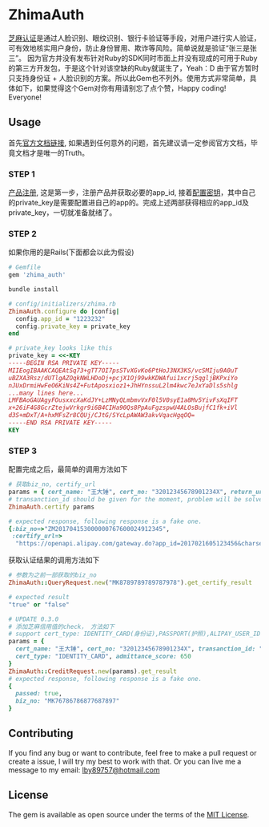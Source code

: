 # ZhimaAuth

[芝麻认证](https://doc.open.alipay.com/docs/doc.htm?treeId=271&articleId=105915&docType=1)是通过人脸识别、眼纹识别、银行卡验证等手段，对用户进行实人验证，可有效地核实用户身份，防止身份冒用、欺诈等风险。简单说就是验证“张三是张三”。
因为官方并没有发布针对Ruby的SDK同时市面上并没有现成的可用于Ruby的第三方开发包，于是这个针对该空缺的Ruby就诞生了，Yeah：D
由于官方暂时只支持身份证 + 人脸识别的方案。所以此Gem也不列外。使用方式非常简单，具体如下，如果觉得这个Gem对你有用请别忘了点个赞，Happy coding! Everyone!

## Usage

首先[官方文档链接](https://doc.open.alipay.com/docs/doc.htm?treeId=271&articleId=105913&docType=1), 如果遇到任何意外的问题，首先建议请一定参阅官方文档，毕竟文档才是唯一的Truth。

### STEP 1
[产品注册](https://doc.open.alipay.com/docs/doc.htm?treeId=271&articleId=105913&docType=1), 这是第一步，注册产品并获取必要的app_id, 接着[配置密钥](https://doc.open.alipay.com/docs/doc.htm?treeId=291&articleId=106103&docType=1)，其中自己的private_key是需要配置进自己的app的。完成上述两部获得相应的app_id及private_key，一切就准备就绪了。

### STEP 2
如果你用的是Rails(下面都会以此为假设)
```ruby
# Gemfile
gem 'zhima_auth'

bundle install

# config/initializers/zhima.rb
ZhimaAuth.configure do |config|
  config.app_id = "1223232"
  config.private_key = private_key
end

# private_key looks like this
private_key = <<-KEY
-----BEGIN RSA PRIVATE KEY-----
MIIEogIBAAKCAQEAtSq73+gTT7OI7psSTvXGvKo6PtHoJ3NX3KS/vcSMIju9A0uT
uBZXA3Rsz/dUTlgAZOqkNWLHDoDj+pcjX1Oj99wkKDWAfui1xcrj5qgljBKPxiYo
nJUxDrmiHwFeO6KiNs4Z+FutAposxioz1+JhHYnssuL2lm4kwc7eJxYaDls5shlg
...many lines here...
LMFBAoGAUAgyFOusxxcXaKdJY+LzMNyQLmbmvVxF0l5V0syE1a8Mv5YivFsXqIFT
x+26iF4G8GcrZtejwVrkgr9i6B4CIHa90Qs8PpAuFgzspwU4ALOsBujfC1fk+iVl
d3S+mDxT/A+hxMFsZr8CQUj/CJtG/SYcLpAWAW3akvVqacHgqOQ=
-----END RSA PRIVATE KEY-----
KEY
```

### STEP 3
配置完成之后，最简单的调用方法如下
```ruby
# 获取biz_no, certify_url
params = { cert_name: "王大锤", cert_no: "32012345678901234X", return_url: "http://www.liangboyuan.pub", transanction_id: "12345" }
# transanction_id should be given for the moment, problem will be solved in the next release
ZhimaAuth.certify params

# expected response, following response is a fake one.
{:biz_no=>"ZM201704153000000767600024912345",
 :certify_url=>
  "https://openapi.alipay.com/gateway.do?app_id=2017021605123456&charset=utf-8&format=JSON&sign_type=RSA2&version=1.0&method=zhima.customer.certification.certify&return_url=http%3A%2F%2Fwww.liangboyuan.pub&timestamp=2017-04-15+14%3A37%3A30&biz_content=%7B%22biz_no%22%3A%22ZM201704153000000767600024912345%22%7D&sign=lXzkmaNfv%2FwZppNItxTBGIJK%2Fpw2sKwhofNf9UtN3RMl%2FFo2FSKY4LaA3Vf6J04VXNI6LK7Vkw0OiTVVfKwG2P%2F5AbpUxNeC2uevE%2FIBjOvq6QeQwZNcfjhc8M87umMWUqTpsDzye6W2KaRR7HAbDOeEG8iizVXwADqf842nkWyviFj7Jh8YK6726DsleZTb%2BQybNWmPgJ4Y7wLeSmhNSe8aP9vmVuXVbVshTU1I50BgoaSpvvFLwHzmKstrKkdgpVwQgMcloGMMK3z90vbdNNn85KamxwF4u2reUSYeavkKBvgQyog%3D%3D"}
```
获取认证结果的调用方法如下
```ruby
# 参数为之前一部获取的biz_no
ZhimaAuth::QueryRequest.new("MK8789789789787978").get_certify_result

# expected result
"true" or "false"

# UPDATE 0.3.0
# 添加芝麻信用值的check， 方法如下
# support cert_type: IDENTITY_CARD(身份证),PASSPORT(护照),ALIPAY_USER_ID(支付宝uid)
params = {
  cert_name: "王大锤", cert_no: "32012345678901234X", transanction_id: "12345",
  cert_type: "IDENTITY_CARD", admittance_score: 650
}
ZhimaAuth::CreditRequest.new(params).get_result
# expected response, following response is a fake one.
{
  passed: true,
  biz_no: "MK76786786877687897"
}
```


## Contributing

If you find any bug or want to contribute, feel free to make a pull request or create a issue, I will try my best to work with that. Or you can live me a message to my email: lby89757@hotmail.com

## License

The gem is available as open source under the terms of the [MIT License](http://opensource.org/licenses/MIT).

